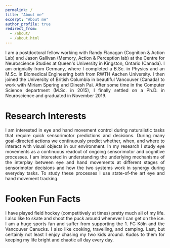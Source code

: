 ```yaml
---
permalink: /
title: "About me"
excerpt: "About me"
author_profile: true
redirect_from: 
  - /about/
  - /about.html
---
```


<p style="text-align:justify">
I am a postdoctoral fellow working with Randy Flanagan (Cognition & Action Lab) and Jason Gallivan (Memory, Action & Perception lab) at the Centre for Neuroscience Studies at Queen's University in Kingston, Ontario (Canada). I am orignially from Germany, where I completed a B.Sc. in Physics and an M.Sc. in Biomedical Engineering both from RWTH Aachen University. I then joined the University of British Columbia in beautiful Vancouver (Canada) to work with Miriam Spering and Dinesh Pai. After some time in the Computer Science department (M.Sc. in 2015), I finally settled on a Ph.D. in Neuroscience and graduated in November 2019. 
</p>

Research Interests
======
<p style="text-align:justify">
I am interested in eye and hand movement control during naturalistic tasks that require quick sensorimotor predictions and decisions. During many goal-directed actions we continuously predict whether, when, and where to interact with visual objects in our environment. In my research I study eye movements as a continuous readout of ongoing sensorimotor and cognitive processes. I am interested in understanding the underlying mechanisms of the interplay between eye and hand movements at different stages of sensorimotor decisions and how the two systems work in synergy during everyday tasks. To study these processes I use state-of-the art eye and hand movement tracking. 
</p>

Fooken Fun Facts
======
<p align="justify">
I have played field hockey (competitively at times) pretty much all of my life. I also like to skate and shoot the puck around whenever I can get on the ice. I am a huge sports fan and suffer from supporting the 1. FC Köln and the Vancouver Canucks. I also like cooking, travelling, and camping. Last, but certainly not least I enjoy chasing my two kids around. Kudos to them for keeping my life bright and chaotic all day every day. 
</p>
